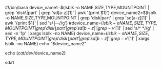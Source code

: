#!/bin/bash
device_name1=$(lsblk -o NAME,SIZE,TYPE,MOUNTPOINT | grep 'disk\|part' | grep 'sd[a-z][1]' | awk '{print $1}')
device_name2=$(lsblk -o NAME,SIZE,TYPE,MOUNTPOINT | grep 'disk\|part' | grep 'sd[a-z][1]' | awk '{print $1}' | sed 's/├─//g')
#device_name=$(lsblk -o NAME,SIZE,TYPE,MOUNTPOINT | grep 'disk\|part' | grep 'sd[b-z]' | grep -v '[1]$' | sed 's/^ *//g' | sed -n '1p' | xargs lsblk -no NAME)
device_name=$(lsblk -o NAME,SIZE,TYPE,MOUNTPOINT | grep 'disk\|part' | grep 'sd[b-z]' | grep -v '[1]$' | xargs lsblk -no NAME)
echo "$device_name2"

echo $(cat /dev/$device_name2)

sda1
